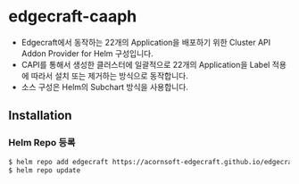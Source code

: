 # edgecraft-caaph

- Edgecraft에서 동작하는 22개의 Application을 배포하기 위한 Cluster API Addon Provider for Helm 구성입니다.
- CAPI를 통해서 생성한 클러스터에 일괄적으로 22개의 Application을 Label 적용에 따라서 설치 또는 제거하는 방식으로 동작합니다.
- 소스 구성은 Helm의 Subchart 방식을 사용합니다.

## Installation

### Helm Repo 등록

```bash
$ helm repo add edgecraft https://acornsoft-edgecraft.github.io/edgecraft-caaph/
$ helm repo update
```



